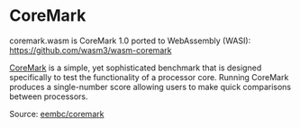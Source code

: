 # CoreMark

coremark.wasm is CoreMark 1.0 ported to WebAssembly (WASI): https://github.com/wasm3/wasm-coremark

[CoreMark](https://www.eembc.org/coremark/) is a simple, yet sophisticated benchmark that is designed specifically to test the functionality of a processor core. Running CoreMark produces a single-number score allowing users to make quick comparisons between processors.

Source: [eembc/coremark](https://github.com/eembc/coremark)
